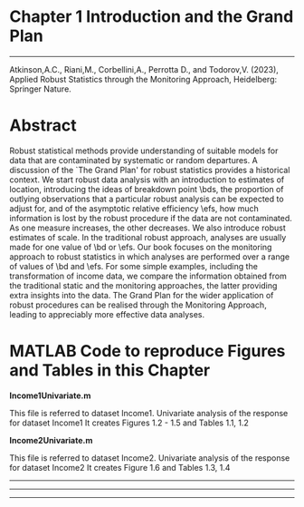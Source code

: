 
# Chapter 1 Introduction and the Grand Plan


---
Atkinson,A.C., Riani,M., Corbellini,A., Perrotta D., and Todorov,V. (2023), Applied Robust Statistics through the Monitoring Approach, Heidelberg: Springer Nature.

# Abstract
 Robust statistical methods  provide understanding of suitable models for data that are contaminated by systematic or random departures. A discussion of the `The Grand Plan' for robust statistics provides a historical context. We start robust data analysis with an introduction to estimates of location, introducing the ideas of breakdown point \bds, the proportion of outlying observations that a particular robust analysis can be expected to adjust for, and of the asymptotic relative efficiency \efs, how much information is lost by the robust procedure if the data are not contaminated. As one measure increases, the other decreases. We also introduce robust estimates of scale. In the traditional robust approach, analyses are usually made for one value of \bd or \efs.  Our book focuses on the monitoring approach to robust statistics in which analyses are performed over a range of values of \bd and \efs.  For some simple examples, including the transformation of income data, we compare the information obtained from the traditional static and the monitoring approaches, the latter providing extra insights into the data. The Grand Plan for the wider application  of robust procedures can be realised through the Monitoring Approach, leading to appreciably more effective  data analyses.

# MATLAB Code to reproduce Figures and Tables in this Chapter



**Income1Univariate.m**

This file is referred to dataset Income1.
Univariate analysis of the response for dataset Income1 
It creates Figures 1.2 - 1.5
and Tables 1.1, 1.2 


**Income2Univariate.m**

This file is referred to dataset Income2.
Univariate analysis of the response for dataset Income2 
It creates Figure 1.6
and Tables 1.3, 1.4 




-----------------

------------

---------------------------

 






